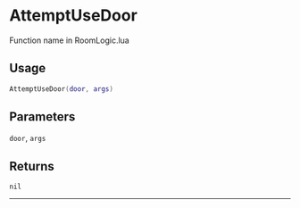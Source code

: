 # AttemptUseDoor
Function name in RoomLogic.lua
## Usage
```lua
AttemptUseDoor(door, args)
```
## Parameters
`door`, `args`
## Returns
`nil`

---